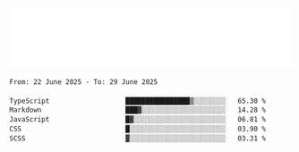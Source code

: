 [![](./hello.svg)](https://blog.yrobot.top?ref=github-yrobot)

<!--START_SECTION:waka-->

```txt
From: 22 June 2025 - To: 29 June 2025

TypeScript                   ████████████████▒░░░░░░░░   65.30 %
Markdown                     ███▓░░░░░░░░░░░░░░░░░░░░░   14.28 %
JavaScript                   █▓░░░░░░░░░░░░░░░░░░░░░░░   06.81 %
CSS                          █░░░░░░░░░░░░░░░░░░░░░░░░   03.90 %
SCSS                         ▓░░░░░░░░░░░░░░░░░░░░░░░░   03.31 %
```

<!--END_SECTION:waka-->
